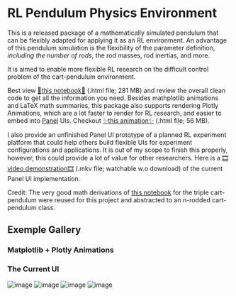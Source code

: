 # RL Pendulum Physics Environment
This is a released package of a mathematically simulated pendulum that can be flexibly adapted for applying it as an RL environment. An advantage of this pendulum simulation is the flexibility of the parameter definition, *including the number of rods*, the rod masses, rod inertias, and more.

It is aimed to enable more flexible RL research on the difficult control problem of the cart-pendulum environment.

Best view [📒this notebook📒](https://drive.google.com/file/d/14xU5jiUNQYhsnEKenXVMwa_ODvL46T5Q/view?usp=drive_link) (.html file; 281 MB) and review the overall clean code to get all the information you need. 
Besides mathplotlib animations and LaTeX math summaries, this package also supports rendering Plotly Animations, which are a lot faster to render for RL research, and easier to embed into [Panel](https://panel.holoviz.org/reference/index.html) UIs. Checkout [✨this animation✨](https://drive.google.com/file/d/1ywLrFLX14-ld-VDXogV7GVBhv1LdpwNM/view?usp=sharing) (.html file; 56 MB).

I also provide an unfinished Panel UI prototype of a planned RL experiment platform that could help others build flexible UIs for experiment configurations and applications. It is out of my scope to finish this properly, however, this could provide a lot of value for other researchers. Here is a [🎞video demonstration🎞](https://drive.google.com/file/d/1xNR0xIT6O0zWD6OTT-0PAvU9RL7nfIQx/view?usp=sharing) (.mkv file; watchable w.o download) of the current Panel UI implementation.

Credit: The very good math derivations of [this notebook](https://colab.research.google.com/drive/1tonlB7P0w4EZv2eC8PMP9zO-FzwBizb_) for the triple cart-pendulum were reused for this project and abstracted to an n-rodded cart-pendulum class.

## Exemple Gallery

### Matplotlib + Plotly Animations

### The Current UI
![image](https://github.com/user-attachments/assets/29710f87-80ed-43e3-8e9c-8da6c9ed4646)
![image](https://github.com/user-attachments/assets/fd33b6e1-ac0d-49c6-bebf-ebd3713e3d99)
![image](https://github.com/user-attachments/assets/c6382672-4b8a-45b5-9293-b4cf2dcb3500)
![image](https://github.com/user-attachments/assets/7c89c8be-cfe5-453d-8e5f-10a71c4f7551)


